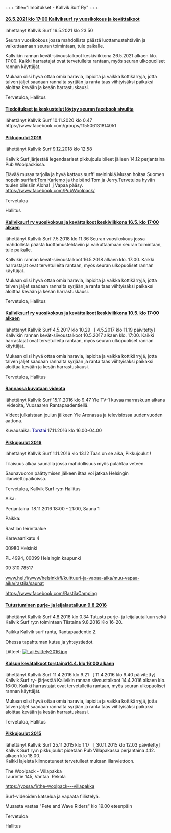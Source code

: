 +++
title="Ilmoitukset - Kallvik Surf Ry"
+++

<div class="announcements">
<div class="announcement">
<h4><a href="ilmoitukset/2652021klo1700kallviksurfryvuosik-51ff0b8d62973852.html" dir="ltr">26.5.2021 klo 17:00 Kallviksurf ry vuosikokous ja kevättalkoot</a></h4><span class="timestamp">

lähettänyt Kallvik Surf 16.5.2021 klo 23.50


Seuran vuosikokous jossa mahdollista päästä luottamustehtäviin ja vaikuttaamaan seuran toimintaan, tule paikalle.

Kallvikin rannan kevät-siivoustalkoot keskiviikkona 26.5.2021 alkaen klo. 17:00. Kaikki harrastajat ovat tervetulleita rantaan, myös seuran ulkopuoliset rannan käyttäjät.&nbsp;

Mukaan olisi hyvä ottaa omia haravia, lapioita ja vaikka kottikärryjä, jotta talven jäljet saadaan rannalta syrjään ja ranta taas viihtyisäksi paikaksi aloittaa kevään ja kesän harrastuskausi.&nbsp;

Tervetuloa, Hallitus
</div>
<div class="announcement">
<h4><a href="ilmoitukset/tiedoituksetjakeskustelutloeytyys-fd906563ee47aa23.html" dir="ltr">Tiedoitukset ja keskustelut löytyy seuran facebook sivuilta</a></h4><span class="timestamp">lähettänyt Kallvik Surf <span dir="ltr">10.11.2020 klo 0.47</span></span>
https://www.facebook.com/groups/115506131814051
</div>
<div class="announcement">
<h4><a href="ilmoitukset/pikkujoulut2018.html" dir="ltr">Pikkujoulut 2018</a></h4><span class="timestamp">lähettänyt Kallvik Surf <span dir="ltr">9.12.2018 klo 12.58</span></span>

Kallvik Surf järjestää legendaariset pikkujoulu bileet jälleen 14.12 perjantaina Pub Woolpackissa.

Elävää musaa tarjolla ja hyvä kattaus surffi meininkiä.Musan hoitaa Suomen nopein surffari:<a href="https://www.facebook.com/tom.karlemo?fref=gs&amp;__tn__=%2CdKH-R-R&amp;eid=ARAfFY6Pa7Nu_5A0UcgZORmkv2De87eckYXgl-szvZwZYyNOOWAerNvvmrahBpcjUmePjcWiQPF23oF6&amp;dti=20362182328&amp;hc_location=group" rel="nofollow">Tom Karlemo</a>&nbsp;ja the bänd Tom ja Jerry.Tervetuloa hyvän tuulen bileisiin.Aloha!&nbsp;
j
Vapaa pääsy.
<a href="https://www.facebook.com/PubWoolpack/">https://www.facebook.com/PubWoolpack/</a>

Tervetuloa

Hallitus
</div>
<div class="announcement">
<h4><a href="ilmoitukset/kallviksurfryvuosikokousjakevaett-fa63e09fb4e66cf7.html" dir="ltr">Kallviksurf ry vuosikokous ja kevättalkoot keskiviikkona 16.5. klo 17:00 alkaen</a></h4><span class="timestamp">lähettänyt Kallvik Surf <span dir="ltr">7.5.2018 klo 11.36</span></span>
Seuran vuosikokous jossa mahdollista päästä luottamustehtäviin ja vaikuttaamaan seuran toimintaan, tule paikalle.

Kallvikin rannan kevät-siivoustalkoot 16.5.2018 alkaen klo. 17:00. Kaikki harrastajat ovat tervetulleita rantaan, myös seuran ulkopuoliset rannan käyttäjät.&nbsp;

Mukaan olisi hyvä ottaa omia haravia, lapioita ja vaikka kottikärryjä, jotta talven jäljet saadaan rannalta syrjään ja ranta taas viihtyisäksi paikaksi aloittaa kevään ja kesän harrastuskausi.&nbsp;

Tervetuloa, Hallitus
</div>
<div class="announcement">
<h4><a href="ilmoitukset/kallviksurfryvuosikokousjakevaett-a2b261ad6760163f.html" dir="ltr">Kallviksurf ry vuosikokous ja kevättalkoot keskiviikkona 10.5. klo 17:00 alkaen</a></h4><span class="timestamp">lähettänyt Kallvik Surf <span dir="ltr">4.5.2017 klo 10.29</span> &nbsp; <span class="updatedTime">[ <span dir="ltr">4.5.2017 klo 11.19</span> päivitetty]</span></span>
Kallvikin rannan kevät-siivoustalkoot 10.5.2017 alkaen klo. 17:00. Kaikki harrastajat ovat tervetulleita rantaan, myös seuran ulkopuoliset rannan käyttäjät.&nbsp;

Mukaan olisi hyvä ottaa omia haravia, lapioita ja vaikka kottikärryjä, jotta talven jäljet saadaan rannalta syrjään ja ranta taas viihtyisäksi paikaksi aloittaa kevään ja kesän harrastuskausi.&nbsp;

Tervetuloa, Hallitus
<h4><a href="ilmoitukset/rannassakuvataanvideota.html" dir="ltr">Rannassa kuvataan videota</a></h4><span class="timestamp">lähettänyt Kallvik Surf <span dir="ltr">15.11.2016 klo 9.47</span></span>
Yle TV-1 kuvaa marraskuun aikana &nbsp;videoita, Vuosaaren Rantapaadentiellä.

Videot julkaistaan joulun jälkeen Yle Arenassa ja televisiossa uudenvuoden aattona.

Kuvausaika:&nbsp;<span style="color:darkblue">Torstai</span>&nbsp;17.11.2016 klo 16.00-04.00
<div class="announcement">
<h4><a href="ilmoitukset/pikkujoulut2016.html" dir="ltr">Pikkujoulut 2016</a></h4><span class="timestamp">lähettänyt Kallvik Surf <span dir="ltr">1.11.2016 klo 13.12</span></span>
Taas on se aika, Pikkujoulut !

Tilaisuus alkaa saunalla jossa mahdollisuus myös pulahtaa veteen.

Saunavuoron päättymisen jälkeen iltaa voi jatkaa Helsingin illanviettopaikoissa.

Tervetuloa, Kallvik Surf ry:n Hallitus

Aika:

Perjantaina &nbsp;18.11.2016 18:00 - 21:00, Sauna 1

Paikka:

Rastilan leirintäalue

Karavaanikatu 4

00980 Helsinki

PL 4994, 00099 Helsingin kaupunki

09 310 78517

www.hel.fi/www/helsinki/fi/kulttuuri-ja-vapaa-aika/muu-vapaa-aika/rastila/saunat

https://www.facebook.com/RastilaCamping

<div class="announcement">
<h4><a href="ilmoitukset/tutustuminenpurje-jaleijalautailuun982016.html" dir="ltr">Tutustuminen purje- ja leijalautailuun 9.8.2016</a></h4><span class="timestamp">lähettänyt Kallvik Surf <span dir="ltr">4.8.2016 klo 0.34</span></span>
Tutustu purje- ja leijalautailuun sekä Kallvik Surf ry:n toimintaan Tiistaina 9.8.2016 Klo 16-20.

Paikka Kallvik surf ranta, Rantapaadentie 2.

Ohessa tapahtuman kutsu ja yhteystiedot.

Liitteet: <span dir="ltr"><img src="system/app/images/attach_icons/icon_img.gif.html" style="margin: 0 0 -3px;" /><a href="ilmoitukset/tutustuminenpurje-jaleijalautailuun982016/LajiEsittely2016.jpg.html" rel="noopener noreferrer" dir="ltr" target="_blank">LajiEsittely2016.jpg</a></span></p>
<div class="announcement">
<h4><a href="ilmoitukset/kalsunkevaetalkoottorstaina144klo1600alkaen.html" dir="ltr">Kalsun kevätalkoot torstaina14.4. klo 16:00 alkaen</a></h4><span class="timestamp">lähettänyt Kallvik Surf <span dir="ltr">11.4.2016 klo 9.21</span> &nbsp; <span class="updatedTime">[ <span dir="ltr">11.4.2016 klo 9.40</span> päivitetty]</span></span>
Kallvik Surf ry- järjestää Kallvikin rannan siivoustalkoot 14.4.2016 alkaen klo. 16:00. Kaikki harrastajat ovat tervetulleita rantaan, myös seuran ulkopuoliset rannan käyttäjät.&nbsp;

Mukaan olisi hyvä ottaa omia haravia, lapioita ja vaikka kottikärryjä, jotta talven jäljet saadaan rannalta syrjään ja ranta taas viihtyisäksi paikaksi aloittaa kevään ja kesän harrastuskausi.&nbsp;

Tervetuloa, Hallitus

<h4><a href="ilmoitukset/pikkujoulut2015.html" dir="ltr">Pikkujoulut 2015</a></h4><span class="timestamp">lähettänyt Kallvik Surf <span dir="ltr">25.11.2015 klo 1.17</span> &nbsp; <span class="updatedTime">[ <span dir="ltr">30.11.2015 klo 12.03</span> päivitetty]</span></span>
Kallvik Surf ry:n pikkujoulut pidetään Pub Villapakassa perjantaina 4.12. alkaen klo 18.00.<br />
Kaikki lajeista kiinnostuneet tervetulleet mukaan illanviettoon.<br />

The Woolpack - Villapakka<br />
Laurintie 145, Vantaa&nbsp; Rekola<br />

https://yossa.fi/the-woolpack---villapakka<br />

Surf-videoiden katselua ja vapaata fiilistelyä.<br />

Musasta vastaa "Pete and Wave Riders" klo 19.00 eteenpäin<br />

Tervetuloa

Hallitus
</div>
</div>
